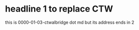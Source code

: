 <h1>headline 1 to replace CTW</h1>

this is 0000-01-03-ctwalbridge dot md
but its address ends in 2

